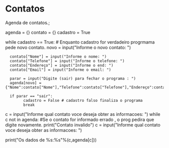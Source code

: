 # Contatos
Agenda de contatos.;

agenda = {}
contato = {}
cadastro = True

while cadastro == True: # Enquanto cadastro for verdadeiro progrmama pede novo contato. 
      novo = input("Informe o novo contato: ")

      contato["Nome"] = input("Informe o nome: ")
      contato["Telefone"] = input("Informe o telefone: ")
      contato["Endereço"] = input("Informe o end: ")
      contato["Email"] = input("Informe o email: ")
            
      parar = input("Digite (sair) para fechar o programa : ")
      agenda[novo] = {"Nome":contato["Nome"],"Telefone":contato["Telefone"],"Endereço":contato["Endereço"],"Email":contato["Email"]}

      if parar == "sair":
            cadastro = False # cadastro falso finaliza o programa
            break

c = input("Informe qual contato voce deseja obter as informacoes: ")
while c not in agenda: #Se o contato for informado errado , o prog pedira que digite novamente.
      print("Contato invalido")
      c = input("Informe qual contato voce deseja obter as informacoes: ")
            
print("Os dados de %s:%s"%(c,agenda[c]))

